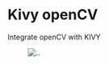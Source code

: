 # Kivy openCV

Integrate openCV with KIVY


<figure>
<img src="https://github.com/sooko/openvc_learning/tree/main/screenshoot/screen.jpg" alt=".." title="Pin Out" />
</figure>